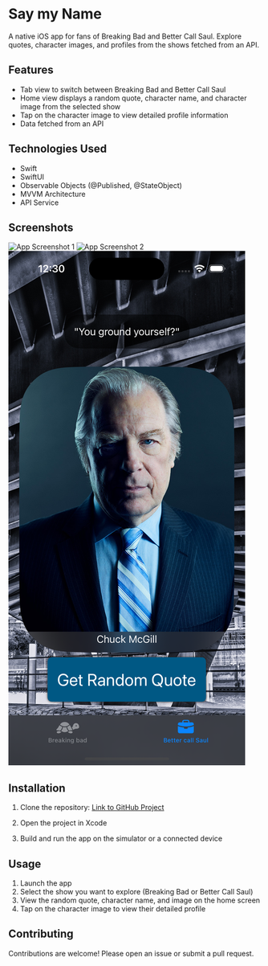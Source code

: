 # Say my Name

A native iOS app for fans of Breaking Bad and Better Call Saul. Explore quotes, character images, and profiles from the shows fetched from an API.

## Features

- Tab view to switch between Breaking Bad and Better Call Saul
- Home view displays a random quote, character name, and character image from the selected show
- Tap on the character image to view detailed profile information
- Data fetched from an API

## Technologies Used

- Swift
- SwiftUI
- Observable Objects (@Published, @StateObject)
- MVVM Architecture
- API Service

## Screenshots

![App Screenshot 1](BBQUOTES/Assets.xcassets/screenshot3.imageset/screenshot3.png)
![App Screenshot 2](BBBQUOTES/Assets.xcassets/screenshot2.imageset/screenshot2.png)
![App Screenshot 2](BBQUOTES/Assets.xcassets/screenshot1.imageset/screenshot1.png)

## Installation

1. Clone the repository:
[Link to GitHub Project](https://github.com/Vishwasp05/BBQUOTES)

2. Open the project in Xcode
3. Build and run the app on the simulator or a connected device

## Usage

1. Launch the app
2. Select the show you want to explore (Breaking Bad or Better Call Saul) 
3. View the random quote, character name, and image on the home screen
4. Tap on the character image to view their detailed profile

## Contributing

Contributions are welcome! Please open an issue or submit a pull request.





